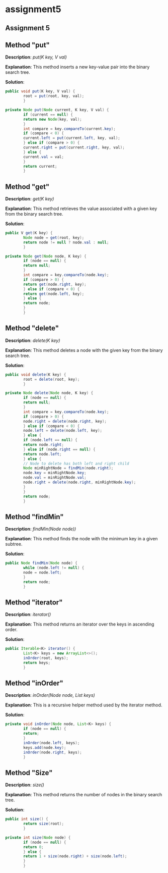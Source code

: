 ﻿# assignment5
 ## Assignment 5
## Method "put"
**Description**: *put(K key, V val)*

**Explanation**: This method inserts a new key-value pair into the binary search tree.

**Solution**:
```java
public void put(K key, V val) {
        root = put(root, key, val);
        }

private Node put(Node current, K key, V val) {
        if (current == null) {
        return new Node(key, val);
        }
        int compare = key.compareTo(current.key);
        if (compare < 0) {
        current.left = put(current.left, key, val);
        } else if (compare > 0) {
        current.right = put(current.right, key, val);
        } else {
        current.val = val;
        }
        return current;
        }
```
## Method "get"
**Description**: *get(K key)*

**Explanation**: This method retrieves the value associated with a given key from the binary search tree.

**Solution**:
```java
public V get(K key) {
        Node node = get(root, key);
        return node != null ? node.val : null;
        }

private Node get(Node node, K key) {
        if (node == null) {
        return null;
        }
        int compare = key.compareTo(node.key);
        if (compare > 0) {
        return get(node.right, key);
        } else if (compare < 0) {
        return get(node.left, key);
        } else {
        return node;
        }
        }
```
## Method "delete"
**Description**: *delete(K key)*

**Explanation**: This method deletes a node with the given key from the binary search tree.

**Solution**:
```java
public void delete(K key) {
        root = delete(root, key);
        }

private Node delete(Node node, K key) {
        if (node == null) {
        return null;
        }
        int compare = key.compareTo(node.key);
        if (compare > 0) {
        node.right = delete(node.right, key);
        } else if (compare < 0) {
        node.left = delete(node.left, key);
        } else {
        if (node.left == null) {
        return node.right;
        } else if (node.right == null) {
        return node.left;
        } else {
        // Node to delete has both left and right child
        Node minRightNode = findMin(node.right);
        node.key = minRightNode.key;
        node.val = minRightNode.val;
        node.right = delete(node.right, minRightNode.key);
        }
        }
        return node;
        }
```
## Method "findMin"
**Description**: *findMin(Node node))*

**Explanation**: This method finds the node with the minimum key in a given subtree.

**Solution**:
```java
public Node findMin(Node node) {
        while (node.left != null) {
        node = node.left;
        }
        return node;
        }
```
## Method "iterator"
**Description**: *iterator()*

**Explanation**: This method returns an iterator over the keys in ascending order.

**Solution**:
```java
public Iterable<K> iterator() {
        List<K> keys = new ArrayList<>();
        inOrder(root, keys);
        return keys;
        }
```
## Method "inOrder"
**Description**: *inOrder(Node node, List<K> keys)*

**Explanation**: This is a recursive helper method used by the iterator method.

**Solution**:
```java
private void inOrder(Node node, List<K> keys) {
        if (node == null) {
        return;
        }
        inOrder(node.left, keys);
        keys.add(node.key);
        inOrder(node.right, keys);
        }
```
## Method "Size"
**Description**: *size()*

**Explanation**: This method returns the number of nodes in the binary search tree.

**Solution**:
```java
public int size() {
        return size(root);
        }

private int size(Node node) {
        if (node == null) {
        return 0;
        } else {
        return 1 + size(node.right) + size(node.left);
        }
        }
```


